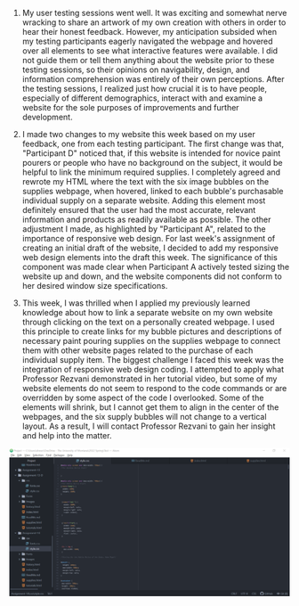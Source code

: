 1. My user testing sessions went well. It was exciting and somewhat nerve wracking to share an artwork of my own creation with others in order to hear their honest feedback. However, my anticipation subsided when my testing participants eagerly navigated the webpage and hovered over all elements to see what interactive features were available. I did not guide them or tell them anything about the website prior to these testing sessions, so their opinions on navigability, design, and information comprehension was entirely of their own perceptions. After the testing sessions, I realized just how crucial it is to have people, especially of different demographics, interact with and examine a website for the sole purposes of improvements and further development.

2. I made two changes to my website this week based on my user feedback, one from each testing participant. The first change was that, "Participant D" noticed that, if this website is intended for novice paint pourers or people who have no background on the subject, it would be helpful to link the minimum required supplies. I completely agreed and rewrote my HTML where the text with the six image bubbles on the supplies webpage, when hovered, linked to each bubble's purchasable individual supply on a separate website. Adding this element most definitely ensured that the user had the most accurate, relevant information and products as readily available as possible. The other adjustment I made, as highlighted by "Participant A", related to the importance of responsive web design. For last week's assignment of creating an initial draft of the website, I decided to add my responsive web design elements into the draft this week. The significance of this component was made clear when Participant A actively tested sizing the website up and down, and the website components did not conform to her desired window size specifications.

3. This week, I was thrilled when I applied my previously learned knowledge about how to link a separate website on my own website through clicking on the text on a personally created webpage. I used this principle to create links for my bubble pictures and descriptions of necessary paint pouring supplies on the supplies webpage to connect them with other website pages related to the purchase of each individual supply item. The biggest challenge I faced this week was the integration of responsive web design coding. I attempted to apply what Professor Rezvani demonstrated in her tutorial video, but some of my website elements do not seem to respond to the code commands or are overridden by some aspect of the code I overlooked. Some of the elements will shrink, but I cannot get them to align in the center of the webpages, and the six supply bubbles will not change to a vertical layout. As a result, I will contact Professor Rezvani to gain her insight and help into the matter.

![Atom_Assignment_14_Index Screenshot](./Images/Assignment-14-Screenshot.PNG)
